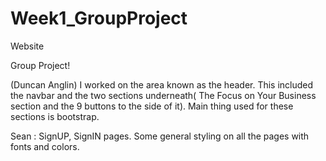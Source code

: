 # Week1_GroupProject
Website

Group Project!

(Duncan Anglin) I worked on the area known as the header. This included the navbar and the two sections underneath( The Focus on Your Business section and the 9 buttons to the side of it). Main thing used for these sections is bootstrap.


Sean : SignUP, SignIN pages. Some general styling on all the pages with fonts and colors.
